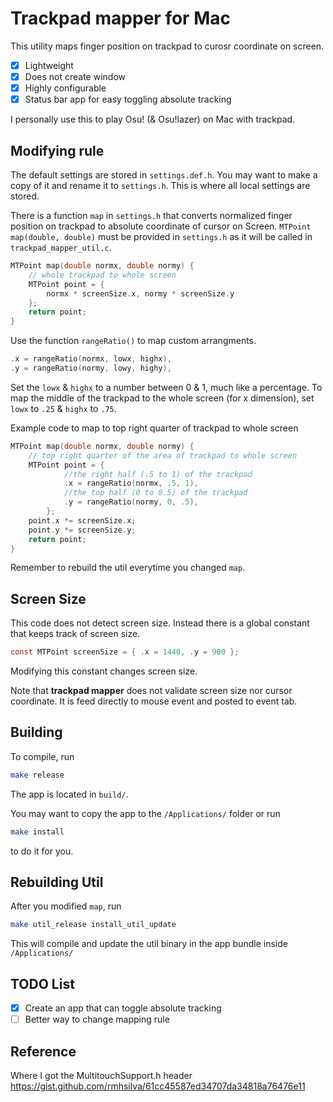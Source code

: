 # Trackpad mapper for Mac

This utility maps finger position on trackpad to curosr coordinate on screen.

- [x] Lightweight
- [x] Does not create window
- [x] Highly configurable
- [x] Status bar app for easy toggling absolute tracking

I personally use this to play Osu! (& Osu!lazer) on Mac with trackpad.

## Modifying rule
The default settings are stored in `settings.def.h`. You may want to make a
copy of it and rename it to `settings.h`. This is where all local settings are
stored.

There is a function `map` in `settings.h` that converts normalized finger
position on trackpad to absolute coordinate of cursor on Screen.
`MTPoint map(double, double)` must be provided in `settings.h` as it will be
called in `trackpad_mapper_util.c`.

```C
MTPoint map(double normx, double normy) {
    // whole trackpad to whole screen
    MTPoint point = {
        normx * screenSize.x, normy * screenSize.y
    };
    return point;
}
```

Use the function `rangeRatio()` to map custom arrangments.

```C
.x = rangeRatio(normx, lowx, highx),
.y = rangeRatio(normy, lowy, highy),
```

Set the `lowx` & `highx` to a number between 0 & 1, much like a percentage. To map the middle of the trackpad to the whole screen (for x dimension), set `lowx` to `.25` & `highx` to `.75`.  

Example code to map to top right quarter of trackpad to whole screen

```C
MTPoint map(double normx, double normy) {
    // top right quarter of the area of trackpad to whole screen
    MTPoint point = {
            //the right half (.5 to 1) of the trackpad
            .x = rangeRatio(normx, .5, 1),
            //the top half (0 to 0.5) of the trackpad
            .y = rangeRatio(normy, 0, .5),
        };
    point.x *= screenSize.x;
    point.y *= screenSize.y;
    return point;
}
```

Remember to rebuild the util everytime you changed `map`.

## Screen Size
This code does not detect screen size. Instead there is a global constant that
keeps track of screen size.

```C
const MTPoint screenSize = { .x = 1440, .y = 900 };
```

Modifying this constant changes screen size.

Note that **trackpad mapper** does not validate screen size nor cursor
coordinate. It is feed directly to mouse event and posted to event tab.

## Building

To compile, run
```sh
make release
```

The app is located in `build/`.

You may want to copy the app to the `/Applications/` folder or run
```sh
make install
```
to do it for you.

## Rebuilding Util

After you modified `map`, run
```sh
make util_release install_util_update
```
This will compile and update the util binary in the app bundle inside `/Applications/`

## TODO List

- [x] Create an app that can toggle absolute tracking
- [ ] Better way to change mapping rule

## Reference
Where I got the MultitouchSupport.h header
https://gist.github.com/rmhsilva/61cc45587ed34707da34818a76476e11
